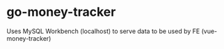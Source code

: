 # go-money-tracker

Uses MySQL Workbench (localhost) to serve data to be used by FE (vue-money-tracker)